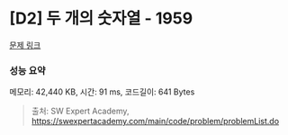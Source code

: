 # [D2] 두 개의 숫자열 - 1959 

[문제 링크](https://swexpertacademy.com/main/code/problem/problemDetail.do?contestProbId=AV5PpoFaAS4DFAUq) 

### 성능 요약

메모리: 42,440 KB, 시간: 91 ms, 코드길이: 641 Bytes



> 출처: SW Expert Academy, https://swexpertacademy.com/main/code/problem/problemList.do